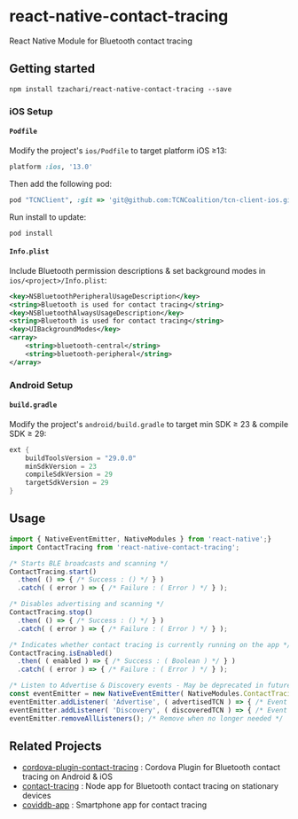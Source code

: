 # react-native-contact-tracing

React Native Module for Bluetooth contact tracing


## Getting started

    npm install tzachari/react-native-contact-tracing --save

### iOS Setup

#### `Podfile`

Modify the project's `ios/Podfile` to target platform iOS ≥13:

```ruby
platform :ios, '13.0'
```

Then add the following pod:

```ruby
pod "TCNClient", :git => 'git@github.com:TCNCoalition/tcn-client-ios.git', :commit => '4d1aedb'
```

Run install to update:

    pod install

#### `Info.plist`

Include Bluetooth permission descriptions & set background modes in `ios/<project>/Info.plist`:

```xml
<key>NSBluetoothPeripheralUsageDescription</key>
<string>Bluetooth is used for contact tracing</string>
<key>NSBluetoothAlwaysUsageDescription</key>
<string>Bluetooth is used for contact tracing</string>
<key>UIBackgroundModes</key>
<array>
    <string>bluetooth-central</string>
    <string>bluetooth-peripheral</string>
</array>
```

### Android Setup

#### `build.gradle`

Modify the project's `android/build.gradle` to target min SDK ≥ 23 & compile SDK ≥ 29:

```gradle
ext {
    buildToolsVersion = "29.0.0"
    minSdkVersion = 23
    compileSdkVersion = 29
    targetSdkVersion = 29
}
```


## Usage

```javascript
import { NativeEventEmitter, NativeModules } from 'react-native';}
import ContactTracing from 'react-native-contact-tracing';

/* Starts BLE broadcasts and scanning */
ContactTracing.start()
  .then( () => { /* Success : () */ } )
  .catch( ( error ) => { /* Failure : ( Error ) */ } );

/* Disables advertising and scanning */
ContactTracing.stop()
  .then( () => { /* Success : () */ } )
  .catch( ( error ) => { /* Failure : ( Error ) */ } );

/* Indicates whether contact tracing is currently running on the app */
ContactTracing.isEnabled()
  .then( ( enabled ) => { /* Success : ( Boolean ) */ } )
  .catch( ( error ) => { /* Failure : ( Error ) */ } );

/* Listen to Advertise & Discovery events - May be deprecated in future versions */
const eventEmitter = new NativeEventEmitter( NativeModules.ContactTracing );
eventEmitter.addListener( 'Advertise', ( advertisedTCN ) => { /* Event : ( String ) */ } );
eventEmitter.addListener( 'Discovery', ( discoveredTCN ) => { /* Event : ( String ) */ } );
eventEmitter.removeAllListeners(); /* Remove when no longer needed */
```


## Related Projects

- [cordova-plugin-contact-tracing](https://github.com/tzachari/cordova-plugin-contacttracing) : Cordova Plugin for Bluetooth contact tracing on Android & iOS
- [contact-tracing](https://github.com/lab11/contact-tracing) : Node app for Bluetooth contact tracing on stationary devices
- [coviddb-app](https://github.com/covid19database/coviddb-app) : Smartphone app for contact tracing